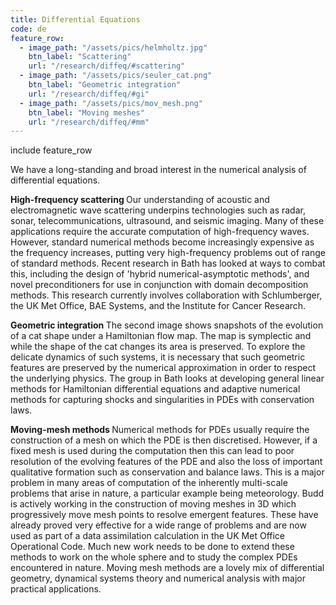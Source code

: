```yaml
---
title: Differential Equations
code: de
feature_row:
  - image_path: "/assets/pics/helmholtz.jpg" 
    btn_label: "Scattering"
    url: "/research/diffeq/#scattering"
  - image_path: "/assets/pics/seuler_cat.png" 
    btn_label: "Geometric integration"
    url: "/research/diffeq/#gi"
  - image_path: "/assets/pics/mov_mesh.png" 
    btn_label: "Moving meshes"
    url: "/research/diffeq/#mm"
---
```

 include feature_row 

<p>We have a long-standing and broad interest in the numerical analysis of differential equations.</p>

<p class="notice--info" id="scattering"><strong>High-frequency scattering </strong> Our understanding of acoustic and electromagnetic wave scattering underpins technologies such as radar, sonar, telecommunications, ultrasound, and seismic imaging. Many of these applications require the accurate computation of high-frequency waves. However, standard numerical methods become increasingly expensive as the frequency increases, putting very high-frequency problems out of range of standard methods. Recent research in Bath has looked at ways to combat this, including the design of 'hybrid numerical-asymptotic methods', and novel preconditioners for use in conjunction with domain decomposition methods. This research currently involves collaboration with Schlumberger, the UK Met Office, BAE Systems, and the Institute for Cancer Research.</p>

<p class="notice--info" id="gi"><strong>Geometric integration </strong>
The second image shows snapshots of the evolution of a cat shape under a Hamiltonian flow map. The map is symplectic and while the shape of the cat changes its area is preserved. To explore the delicate dynamics of such systems, it is necessary that such geometric features are preserved by the numerical approximation in order to respect the underlying physics. The group in Bath looks at developing general linear methods for Hamiltonian differential equations and adaptive numerical methods for capturing shocks and singularities in PDEs with conservation laws.</p>

 <p class="notice--info" id="gi"><strong>Moving-mesh methods </strong> 
Numerical methods for PDEs usually require the construction of a mesh on which the PDE is then discretised. However, if a fixed mesh is used during the computation then this can lead to poor resolution of the evolving features of the PDE and also the loss of important qualitative formation such as conservation and balance laws. This is a major problem in many areas of computation of the inherently multi-scale problems that arise in nature, a particular example being meteorology. Budd is actively working in the construction of moving meshes in 3D which progressively move mesh points to resolve emergent features. These have already proved very effective for a wide range of problems and are now used as part of a data assimilation calculation in the UK Met Office Operational Code. Much new work needs to be done to extend these methods to work on the whole sphere and to study the complex PDEs encountered in nature. Moving mesh methods are a lovely mix of differential geometry, dynamical systems theory and numerical analysis with major practical applications.</p>